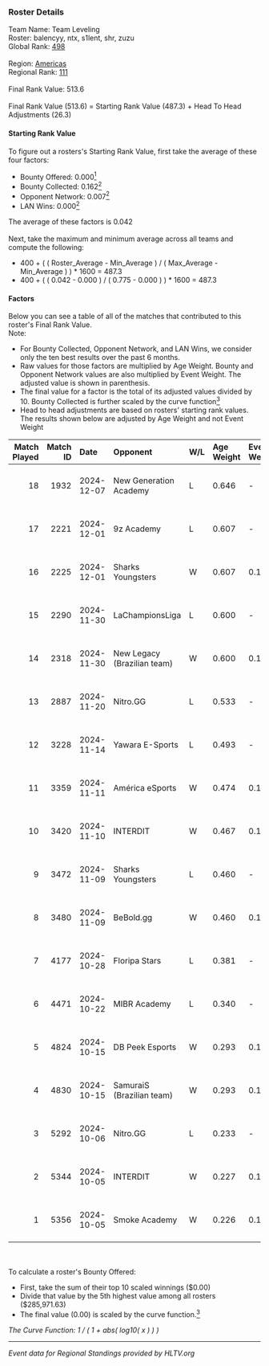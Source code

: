 ### Roster Details<br />
Team Name: Team Leveling<br />
Roster: balencyy, ntx, s1lent, shr, zuzu<br />
Global Rank: [498](../../standings_global_2025_02_28.md)<br />
<br />
Region: [Americas]( ../../standings_americas_2025_02_28.md)<br />
Regional Rank: [111]( ../../standings_americas_2025_02_28.md)<br />
<br />
Final Rank Value:  513.6<br />
<br />
Final Rank Value (513.6) = Starting Rank Value (487.3) + Head To Head Adjustments (26.3)<br />

#### Starting Rank Value<br />
To figure out a rosters's Starting Rank Value, first take the average of these four factors:<br />
- Bounty Offered: 0.000[<sup>1</sup>](#table2)
- Bounty Collected: 0.162[<sup>2</sup>](#table1)
- Opponent Network: 0.007[<sup>2</sup>](#table1)
- LAN Wins: 0.000[<sup>2</sup>](#table1)

The average of these factors is 0.042<br />
<br />
Next, take the maximum and minimum average across all teams and compute the following:<br />
- 400 + ( ( Roster_Average - Min_Average ) / ( Max_Average - Min_Average ) ) * 1600 = 487.3
- 400 + ( ( 0.042 - 0.000 ) / ( 0.775 - 0.000 ) ) * 1600 = 487.3


#### Factors<br />
Below you can see a table of all of the matches that contributed to this roster's Final Rank Value.<br />
Note:<br />

- For Bounty Collected, Opponent Network, and LAN Wins, we consider only the ten best results over the past 6 months.
- Raw values for those factors are multiplied by Age Weight. Bounty and Opponent Network values are also multiplied by Event Weight. The adjusted value is shown in parenthesis.
- The final value for a factor is the total of its adjusted values divided by 10. Bounty Collected is further scaled by the curve function[<sup>3</sup>](#curveFunction)
- Head to head adjustments are based on rosters' starting rank values. The results shown below are adjusted by Age Weight and not Event Weight
<span id="table1"></span><br />


| Match Played | Match ID | Date       | Opponent                    | W/L | Age Weight | Event Weight | Bounty Collected | Opponent Network | LAN Wins  | H2H Adj. | Roster                           |
| -: | -: | :- | :- | :- | :- | :- | :- | :- | :- | -: | :- |
|           18 |     1932 | 2024-12-07 | New Generation Academy      | L   | 0.646      | -            | -                | -                | -         |    -8.01 | balencyy, ntx, s1lent, shr, zuzu |
|           17 |     2221 | 2024-12-01 | 9z Academy                  | L   | 0.607      | -            | -                | -                | -         |    -5.88 | balencyy, ntx, s1lent, shr, zuzu |
|           16 |     2225 | 2024-12-01 | Sharks Youngsters           | W   | 0.607      | 0.143        | 0.000 (0.000)    | 0.105 (0.009)    | 0 (0.000) |    11.27 | balencyy, ntx, s1lent, shr, zuzu |
|           15 |     2290 | 2024-11-30 | LaChampionsLiga             | L   | 0.600      | -            | -                | -                | -         |    -6.12 | balencyy, ntx, s1lent, shr, zuzu |
|           14 |     2318 | 2024-11-30 | New Legacy (Brazilian team) | W   | 0.600      | 0.143        | 0.000 (0.000)    | 0.028 (0.002)    | 0 (0.000) |    11.24 | balencyy, ntx, s1lent, shr, zuzu |
|           13 |     2887 | 2024-11-20 | Nitro.GG                    | L   | 0.533      | -            | -                | -                | -         |    -4.73 | balencyy, ntx, s1lent, shr, zuzu |
|           12 |     3228 | 2024-11-14 | Yawara E-Sports             | L   | 0.493      | -            | -                | -                | -         |    -3.51 | balencyy, ntx, s1lent, shr, zuzu |
|           11 |     3359 | 2024-11-11 | América eSports             | W   | 0.474      | 0.143        | 0.000 (0.000)    | 0.272 (0.018)    | 0 (0.000) |     8.99 | balencyy, ntx, s1lent, shr, zuzu |
|           10 |     3420 | 2024-11-10 | INTERDIT                    | W   | 0.467      | 0.143        | 0.000 (0.000)    | 0.171 (0.011)    | 0 (0.000) |     9.79 | balencyy, ntx, s1lent, shr, zuzu |
|            9 |     3472 | 2024-11-09 | Sharks Youngsters           | L   | 0.460      | -            | -                | -                | -         |    -5.72 | balencyy, ntx, s1lent, shr, zuzu |
|            8 |     3480 | 2024-11-09 | BeBold.gg                   | W   | 0.460      | 0.143        | 0.000 (0.000)    | 0.022 (0.001)    | 0 (0.000) |     8.24 | balencyy, ntx, s1lent, shr, zuzu |
|            7 |     4177 | 2024-10-28 | Floripa Stars               | L   | 0.381      | -            | -                | -                | -         |    -3.26 | balencyy, ntx, s1lent, shr, zuzu |
|            6 |     4471 | 2024-10-22 | MIBR Academy                | L   | 0.340      | -            | -                | -                | -         |    -2.72 | balencyy, ntx, s1lent, shr, zuzu |
|            5 |     4824 | 2024-10-15 | DB Peek Esports             | W   | 0.293      | 0.143        | 0.000 (0.000)    | 0.258 (0.011)    | 0 (0.000) |     6.23 | balencyy, ntx, s1lent, shr, zuzu |
|            4 |     4830 | 2024-10-15 | SamuraiS (Brazilian team)   | W   | 0.293      | 0.143        | 0.000 (0.000)    | 0.170 (0.007)    | 0 (0.000) |     4.74 | balencyy, ntx, s1lent, shr, zuzu |
|            3 |     5292 | 2024-10-06 | Nitro.GG                    | L   | 0.233      | -            | -                | -                | -         |    -1.78 | balencyy, ntx, s1lent, shr, zuzu |
|            2 |     5344 | 2024-10-05 | INTERDIT                    | W   | 0.227      | 0.143        | 0.000 (0.000)    | 0.171 (0.006)    | 0 (0.000) |     4.87 | balencyy, ntx, s1lent, shr, zuzu |
|            1 |     5356 | 2024-10-05 | Smoke Academy               | W   | 0.226      | 0.143        | 0.000 (0.000)    | 0.000 (0.000)    | 0 (0.000) |     2.70 | balencyy, ntx, s1lent, shr, zuzu |

<br />
<span id="table2"></span><br />
To calculate a roster's Bounty Offered:<br />

- First, take the sum of their top 10 scaled winnings ($0.00)
- Divide that value by the 5th highest value among all rosters ($285,971.63)
- The final value (0.00) is scaled by the curve function.[<sup>3</sup>](#curveFunction)

<span id="curveFunction"></span>_The Curve Function: 1 / ( 1 + abs( log10( x ) ) )_<br />

---
_Event data for Regional Standings provided by HLTV.org_<br />
